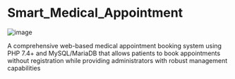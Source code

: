 # Smart_Medical_Appointment
![image](https://github.com/user-attachments/assets/d7d8b487-9d93-4820-8e32-2e53acf2c60b)

A comprehensive web-based medical appointment booking system using PHP 7.4+ and MySQL/MariaDB that allows patients to book appointments without registration while providing administrators with robust management capabilities
